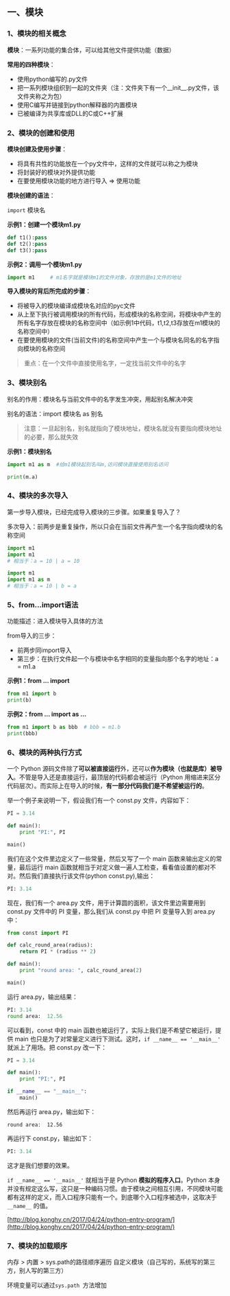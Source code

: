 ## 一、模块

### 1、模块的相关概念

**模块**：一系列功能的集合体，可以给其他文件提供功能（数据）

**常用的四种模块**：

- 使用python编写的.py文件
- 把一系列模块组织到一起的文件夹（注：文件夹下有一个__init__.py文件，该文件夹称之为包）
- 使用C编写并链接到python解释器的内置模块
- 已被编译为共享库或DLL的C或C++扩展

### 2、模块的创建和使用

**模块创建及使用步骤**：

- 将具有共性的功能放在一个py文件中，这样的文件就可以称之为模块
- 将封装好的模块对外提供功能
- 在要使用模块功能的地方进行导入 => 使用功能

**模块创建的语法**：

`import` 模块名

**示例1：创建一个模块m1.py**

```python
def t1():pass
def t2():pass
def t3():pass
```

**示例2：调用一个模块m1.py**

```python
import m1     # m1名字就是模块m1的文件对象，存放的是m1文件的地址
```

**导入模块的背后所完成的步骤**：

- 将被导入的模块编译成模块名对应的pyc文件
- 从上至下执行被调用模块的所有代码，形成模块的名称空间，将模块中产生的所有名字存放在模块的名称空间中（如示例1中代码，t1,t2,t3存放在m1模块的名称空间中）
- 在要使用模块的文件(当前文件)的名称空间中产生一个与模块名同名的名字指向模块的名称空间

> 重点：在一个文件中直接使用名字，一定找当前文件中的名字

### 3、模块别名

别名的作用：模块名与当前文件中的名字发生冲突，用起别名解决冲突

别名的语法：import 模块名 as 别名

> 注意：一旦起别名，别名就指向了模块地址，模块名就没有要指向模块地址的必要，那么就失效

**示例1：模块别名**

```python
import m1 as m  #给m1模块起别名叫m,访问模块直接使用别名访问

print(m.a)
```

### 4、模块的多次导入

第一步导入模块，已经完成导入模块的三步骤。如果重复导入了？

多次导入：前两步是重复操作，所以只会在当前文件再产生一个名字指向模块的名称空间

```python
import m1
import m1
# 相当于：a = 10 | a = 10

import m1
import m1 as m
# 相当于：a = 10 | b = a
```

### 5、from...import语法

功能描述：进入模块导入具体的方法

from导入的三步：

- 前两步同import导入
- 第三步：在执行文件起一个与模块中名字相同的变量指向那个名字的地址：a = m1.a

**示例1：from ... import**

```python
from m1 import b   
print(b)
```

**示例2：from ... import as ...**

```python
from m1 import b as bbb  # bbb = m1.b
print(bbb)
```

### 6、模块的两种执行方式

一个 Python 源码文件除了**可以被直接运行**外，还可以**作为模块（也就是库）被导入**。不管是导入还是直接运行，最顶层的代码都会被运行（Python 用缩进来区分代码层次）。而实际上在导入的时候，**有一部分代码我们是不希望被运行的**。

举一个例子来说明一下，假设我们有一个 const.py 文件，内容如下：

```python
PI = 3.14

def main():
    print "PI:", PI

main()
```

我们在这个文件里边定义了一些常量，然后又写了一个 main 函数来输出定义的常量，最后运行 main 函数就相当于对定义做一遍人工检查，看看值设置的都对不对。然后我们直接执行该文件(python const.py),输出：

```python
PI: 3.14
```

现在，我们有一个 area.py 文件，用于计算圆的面积，该文件里边需要用到 const.py 文件中的 PI 变量，那么我们从 const.py 中把 PI 变量导入到 area.py 中：

```python
from const import PI

def calc_round_area(radius):
    return PI * (radius ** 2)

def main():
    print "round area: ", calc_round_area(2)

main()
```

运行 area.py，输出结果：

```python
PI: 3.14
round area:  12.56
```

可以看到，const 中的 main 函数也被运行了，实际上我们是不希望它被运行，提供 main 也只是为了对常量定义进行下测试。这时，`if __name__ == '__main__'` 就派上了用场。把 const.py 改一下：

```python
PI = 3.14

def main():
    print "PI:", PI

if __name__ == "__main__":
    main()
```

然后再运行 area.py，输出如下：

```
round area:  12.56
```

再运行下 const.py，输出如下：

```python
PI: 3.14
```

这才是我们想要的效果。

`if __name__ == '__main__'` 就相当于是 Python **模拟的程序入口**。Python 本身并没有规定这么写，这只是一种编码习惯。由于模块之间相互引用，不同模块可能都有这样的定义，而入口程序只能有一个。到底哪个入口程序被选中，这取决于 `__name__` 的值。

[http://blog.konghy.cn/2017/04/24/python-entry-program/](http://blog.konghy.cn/2017/04/24/python-entry-program/)

### 7、模块的加载顺序

内存 > 内置 > sys.path的路径顺序遍历 自定义模块（自己写的，系统写的第三方，别人写的第三方）

环境变量可以通过`sys.path `方法增加

